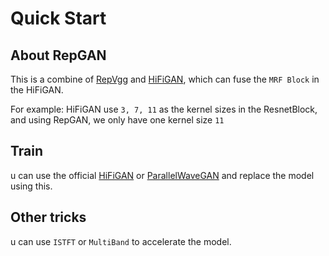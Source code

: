# Quick Start

## About RepGAN

This is a combine of [RepVgg](https://github.com/DingXiaoH/RepVGG) and [HiFiGAN](https://github.com/jik876/hifi-gan),
which can fuse the `MRF Block` in the HiFiGAN.

For example: HiFiGAN use `3, 7, 11` as the kernel sizes in the ResnetBlock, and using RepGAN, we only have one kernel
size `11`

## Train

u can use the official [HiFiGAN](https://github.com/jik876/hifi-gan) or [ParallelWaveGAN](https://github.com/kan-bayashi/ParallelWaveGAN) and replace the model using this.

## Other tricks

u can use `ISTFT` or `MultiBand` to accelerate the model. 
